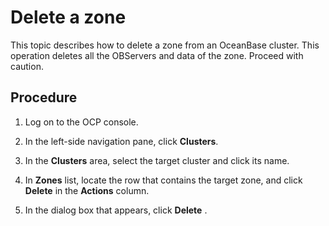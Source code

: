 # Delete a zone

This topic describes how to delete a zone from an OceanBase cluster. This operation deletes all the OBServers and data of the zone. Proceed with caution.

## Procedure

1. Log on to the OCP console.

2. In the left-side navigation pane, click **Clusters**.

3. In the **Clusters** area, select the target cluster and click its name.

4. In **Zones** list, locate the row that contains the target zone, and click **Delete** in the **Actions** column.

5. In the dialog box that appears, click **Delete** .
